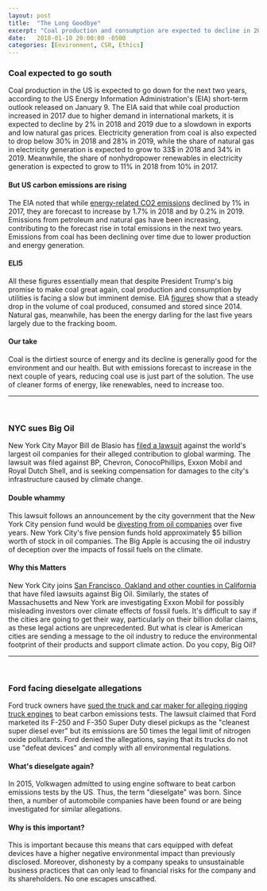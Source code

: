 ```yaml
---
layout: post
title:  "The Long Goodbye"
excerpt: "Coal production and consumption are expected to decline in 2018 and 2019. New York City sues oil companies for contributing to climate change. Ford accused of rigging truck engines."
date:   2018-01-10 20:00:00 -0500
categories: [Environment, CSR, Ethics]
---
```


### Coal expected to go south

Coal production in the US is expected to go down for the next two years, according to the US Energy Information Administration's (EIA) short-term outlook released on January 9. The EIA said that while coal production increased in 2017 due to higher demand in international markets, it is expected to decline by 2% in 2018 and 2019 due to a slowdown in exports and low natural gas prices. Electricity generation from coal is also expected to drop below 30% in 2018 and 28% in 2019, while the share of natural gas in electricity generation is expected to grow to 33$ in 2018 and 34% in 2019. Meanwhile, the share of nonhydropower renewables in electricity generation is expected to grow to 11% in 2018 from 10% in 2017.

#### But US carbon emissions are rising

The EIA noted that while <a href="https://www.eia.gov/outlooks/steo/data/browser/#/?v=5&f=A&s=&start=2014&end=2019&id=&maptype=0&ctype=linechart&linechart=GDPQXUS&chartindexed=0" target="_blank">energy-related CO2 emissions</a> declined by 1% in 2017, they are forecast to increase by 1.7% in 2018 and by 0.2% in 2019. Emissions from petroleum and natural gas have been increasing, contributing to the forecast rise in total emissions in the next two years. Emissions from coal has been declining over time due to lower production and energy generation.

#### ELI5

All these figures essentially mean that despite President Trump's big promise to make coal great again, coal production and consumption by utilities is facing a slow but imminent demise. EIA <a href="https://www.eia.gov/outlooks/steo/data/browser/#/?v=18&f=A&s=&id=&maptype=0&ctype=linechart" target="_blank">figures</a> show that a steady drop in the volume of coal produced, consumed and stored since 2014. Natural gas, meanwhile, has been the energy darling for the last five years largely due to the fracking boom.

#### Our take

Coal is the dirtiest source of energy and its decline is generally good for the environment and our health. But with emissions forecast to increase in the next couple of years, reducing coal use is just part of the solution. The use of cleaner forms of energy, like renewables, need to increase too.

* * *
<br />

### NYC sues Big Oil

New York City Mayor Bill de Blasio has <a href="https://www.huffingtonpost.com/entry/new-york-city-sues-big-oil-companies_us_5a564c62e4b03bc4d03d4de8" target="_blank">filed a lawsuit</a> against the world's largest oil companies for their alleged contribution to global warming. The lawsuit was filed against BP, Chevron, ConocoPhillips, Exxon Mobil and Royal Dutch Shell, and is seeking compensation for damages to the city's infrastructure caused by climate change.

#### Double whammy

This lawsuit follows an announcement by the city government that the New York City pension fund would be <a href="http://www1.nyc.gov/office-of-the-mayor/news/022-18/climate-action-mayor-comptroller-trustees-first-in-the-nation-goal-divest-from#/0" target="_blank">divesting from oil companies</a> over five years. New York City's five pension funds hold approximately $5 billion worth of stock in oil companies. The Big Apple is accusing the oil industry of deception over the impacts of fossil fuels on the climate.

#### Why this Matters

New York City joins <a href="https://www.reuters.com/article/legal-us-usa-oil-climatesuits/california-cities-sue-big-oil-firms-over-climate-change-idUSKCN1BV2QM" target="_blank">San Francisco, Oakland and other counties in California</a> that have filed lawsuits against Big Oil. Similarly, the states of Massachusetts and New York are investigating Exxon Mobil for possibly misleading investors over climate effects of fossil fuels. It's difficult to say if the cities are going to get their way, particularly on their billion dollar claims, as these legal actions are unprecedented. But what is clear is American cities are sending a message to the oil industry to reduce the environmental footprint of their products and support climate action. Do you copy, Big Oil?

* * *
<br />

### Ford facing dieselgate allegations

Ford truck owners have <a href="http://www.autonews.com/article/20180110/oem11/180119980/ford-sued-diesel-emissions-litigation" target="_blank">sued the truck and car maker for alleging rigging truck engines</a> to beat carbon emissions tests. The lawsuit claimed that Ford marketed its F-250 and F-350 Super Duty diesel pickups as the "cleanest super diesel ever" but its emissions are 50 times the legal limit of nitrogen oxide pollutants. Ford denied the allegations, saying that its trucks do not use "defeat devices" and comply with all environmental regulations.

#### What's dieselgate again?

In 2015, Volkwagen admitted to using engine software to beat carbon emissions tests by the US. Thus, the term "dieselgate" was born. Since then, a number of automobile companies have been found or are being investigated for similar allegations.

#### Why is this important?

This is important because this means that cars equipped with defeat devices have a higher negative environmental impact than previously disclosed. Moreover, dishonesty by a company speaks to unsustainable business practices that can only lead to financial risks for the company and its shareholders. No one escapes unscathed.
